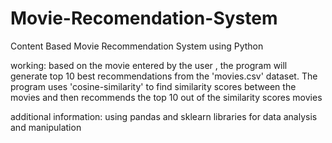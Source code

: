 # Movie-Recomendation-System
Content Based Movie Recommendation System using Python 

working:
based on the movie entered by the user , the program will generate top 10 best recommendations from the 'movies.csv' dataset. 
The program uses 'cosine-similarity' to find similarity scores between the movies and then recommends the top 10 out of the similarity scores movies

additional information:
using pandas and sklearn libraries for data analysis and manipulation
